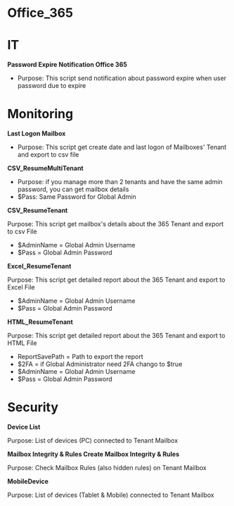 # Office_365

# IT

**Password Expire Notification Office 365**
- Purpose:  This script send notification about password expire when user password due to expire

# Monitoring 

**Last Logon Mailbox**
- Purpose:  This script get create date and last logon of Mailboxes' Tenant and export to csv file

**CSV_ResumeMultiTenant**
- Purpose:  if you manage more than 2 tenants and have the same admin password, you can get mailbox details
- $Pass: Same Password for Global Admin

**CSV_ResumeTenant**

Purpose:  This script get mailbox's details about the 365 Tenant and export to csv File
- $AdminName = Global Admin Username
- $Pass = Global Admin Password

**Excel_ResumeTenant**

Purpose:  This script get detailed report about the 365 Tenant and export to Excel File
- $AdminName = Global Admin Username
- $Pass = Global Admin Password

**HTML_ResumeTenant**

Purpose:  This script get detailed report about the 365 Tenant and export to HTML File
- ReportSavePath = Path to export the report 
- $2FA = if Global Administrator need 2FA chango to $true
- $AdminName = Global Admin Username
- $Pass = Global Admin Password

# Security
**Device List** 

Purpose: List of devices (PC) connected to Tenant Mailbox

**Mailbox Integrity & Rules	Create Mailbox Integrity & Rules**

Purpose: Check Mailbox Rules (also hidden rules) on Tenant Mailbox

**MobileDevice**

Purpose: List of devices (Tablet & Mobile) connected to Tenant Mailbox
